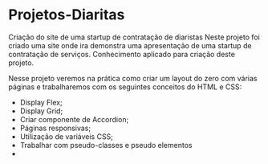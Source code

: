 # Projetos-Diaritas
Criação do site de uma startup de contratação de diaristas
Neste projeto foi criado uma site onde ira demonstra uma apresentação de uma startup de contratação de serviços. 
Conhecimento aplicado para criação deste projeto.

Nesse projeto veremos na prática como criar um layout do zero com várias páginas e trabalharemos com os seguintes conceitos do HTML e CSS:

- Display Flex;
- Display Grid;
- Criar componente de Accordion;
- Páginas responsivas;
- Utilização de variáveis CSS;
- Trabalhar com pseudo-classes e pseudo elementos
- 
